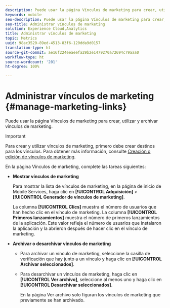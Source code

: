 ```yaml
---
description: Puede usar la página Vínculos de marketing para crear, utilizar y archivar vínculos de marketing.
keywords: mobile
seo-description: Puede usar la página Vínculos de marketing para crear, utilizar y archivar vínculos de marketing.
seo-title: Administrar vínculos de marketing
solution: Experience Cloud,Analytics
title: Administrar vínculos de marketing
topic: Metrics
uuid: 98ac3520-89ed-4513-83f6-120dda9d0157
translation-type: ht
source-git-commit: ae16f224eeaeefa29b2e1479270a72694c79aaa0
workflow-type: ht
source-wordcount: '201'
ht-degree: 100%

---
```



# Administrar vínculos de marketing {#manage-marketing-links}

Puede usar la página Vínculos de marketing para crear, utilizar y archivar vínculos de marketing.

>[!IMPORTANT]
>
>Para crear y utilizar vínculos de marketing, primero debe crear destinos para los vínculos. Para obtener más información, consulte [Creación o edición de vínculos de marketing](/help/using/acquisition-main/c-marketing-links-builder/t-create-edit-adobe-links/t-create-edit-adobe-links.md).

En la página Vínculos de marketing, complete las tareas siguientes:

* **Mostrar vínculos de marketing**

   Para mostrar la lista de vínculos de marketing, en la página de inicio de Mobile Services, haga clic en **[!UICONTROL Adquisición]** > **[!UICONTROL Generador de vínculos de marketing]**.

   La columna **[!UICONTROL Clics]** muestra el número de usuarios que han hecho clic en el vínculo de marketing. La columna **[!UICONTROL Primeros lanzamientos]** muestra el número de primeros lanzamientos de la aplicación. Este valor refleja el número de usuarios que instalaron la aplicación y la abrieron después de hacer clic en el vínculo de marketing.

* **Archivar o desarchivar vínculos de marketing**

   * Para archivar un vínculo de marketing, seleccione la casilla de verificación que hay junto a un vínculo y haga clic en **[!UICONTROL Archivar seleccionados]**.
   * Para desarchivar un vínculos de marketing, haga clic en **[!UICONTROL Ver archivo]**, seleccione al menos uno y haga clic en **[!UICONTROL Desarchivar seleccionados]**.

      En la página Ver archivo solo figuran los vínculos de marketing que previamente se han archivado.


